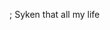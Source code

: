 <!---
Sykenz/Sykenz is a ✨ special ✨ repository because its `README.md` (this file) appears on your GitHub profile.
You can click the Preview link to take a look at your changes.
--->
; Syken that all my life
